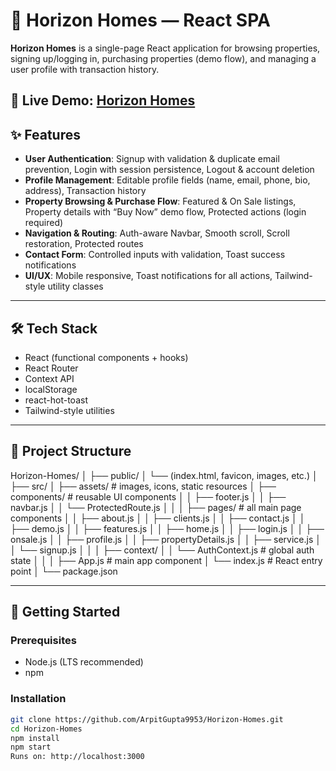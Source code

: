 # 🏡 Horizon Homes — React SPA

**Horizon Homes** is a single-page React application for browsing properties, signing up/logging in, purchasing properties (demo flow), and managing a user profile with transaction history.  

🔗 **Live Demo:** [Horizon Homes](https://arpitgupta9953.github.io/Horizon-Homes/)
---

## ✨ Features
- **User Authentication**: Signup with validation & duplicate email prevention, Login with session persistence, Logout & account deletion  
- **Profile Management**: Editable profile fields (name, email, phone, bio, address), Transaction history  
- **Property Browsing & Purchase Flow**: Featured & On Sale listings, Property details with “Buy Now” demo flow, Protected actions (login required)  
- **Navigation & Routing**: Auth-aware Navbar, Smooth scroll, Scroll restoration, Protected routes  
- **Contact Form**: Controlled inputs with validation, Toast success notifications  
- **UI/UX**: Mobile responsive, Toast notifications for all actions, Tailwind-style utility classes  

---

## 🛠 Tech Stack
- React (functional components + hooks)  
- React Router  
- Context API  
- localStorage  
- react-hot-toast  
- Tailwind-style utilities  

---

## 📂 Project Structure
Horizon-Homes/
│
├── public/
│ └── (index.html, favicon, images, etc.)
│
├── src/
│ ├── assets/ # images, icons, static resources
│ ├── components/ # reusable UI components
│ │ ├── footer.js
│ │ ├── navbar.js
│ │ └── ProtectedRoute.js
│ │
│ ├── pages/ # all main page components
│ │ ├── about.js
│ │ ├── clients.js
│ │ ├── contact.js
│ │ ├── demo.js
│ │ ├── features.js
│ │ ├── home.js
│ │ ├── login.js
│ │ ├── onsale.js
│ │ ├── profile.js
│ │ ├── propertyDetails.js
│ │ ├── service.js
│ │ └── signup.js
│ │
│ ├── context/
│ │ └── AuthContext.js # global auth state
│ │
│ ├── App.js # main app component
│ └── index.js # React entry point
│
└── package.json


---

## 🚀 Getting Started
### Prerequisites
- Node.js (LTS recommended)  
- npm  

### Installation
```bash
git clone https://github.com/ArpitGupta9953/Horizon-Homes.git
cd Horizon-Homes
npm install
npm start    
Runs on: http://localhost:3000


